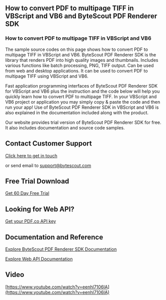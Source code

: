 ## How to convert PDF to multipage TIFF in VBScript and VB6 and ByteScout PDF Renderer SDK

### How to convert PDF to multipage TIFF in VBScript and VB6

The sample source codes on this page shows how to convert PDF to multipage TIFF in VBScript and VB6. ByteScout PDF Renderer SDK is the library that renders PDF into high quality images and thumbnails. Includes various functions like batch processing, PNG, TIFF output. Can be used from web and desktop applications. It can be used to convert PDF to multipage TIFF using VBScript and VB6.

Fast application programming interfaces of ByteScout PDF Renderer SDK for VBScript and VB6 plus the instruction and the code below will help you quickly learn how to convert PDF to multipage TIFF. In your VBScript and VB6 project or application you may simply copy & paste the code and then run your app! Use of ByteScout PDF Renderer SDK in VBScript and VB6 is also explained in the documentation included along with the product.

Our website provides trial version of ByteScout PDF Renderer SDK for free. It also includes documentation and source code samples.

## Contact Customer Support

[Click here to get in touch](https://bytescout.zendesk.com/hc/en-us/requests/new?subject=ByteScout%20PDF%20Renderer%20SDK%20Question)

or send email to [support@bytescout.com](mailto:support@bytescout.com?subject=ByteScout%20PDF%20Renderer%20SDK%20Question) 

## Free Trial Download

[Get 60 Day Free Trial](https://bytescout.com/download/web-installer?utm_source=github-readme)

## Looking for Web API? 

[Get your PDF.co API key](https://pdf.co/documentation/api?utm_source=github-readme)

## Documentation and Reference

[Explore ByteScout PDF Renderer SDK Documentation](https://bytescout.com/documentation/index.html?utm_source=github-readme)

[Explore Web API Documentation](https://pdf.co/documentation/api?utm_source=github-readme)

## Video

[https://www.youtube.com/watch?v=eenhl7106lA](https://www.youtube.com/watch?v=eenhl7106lA)